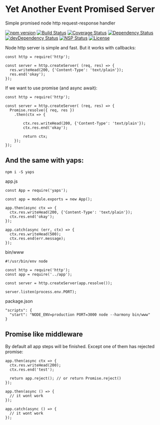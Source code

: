 # Yet Another Event Promised Server


Simple promised node http request-response handler

[![npm version](https://badge.fury.io/js/yeps.svg)](https://badge.fury.io/js/yeps)
[![Build Status](https://travis-ci.org/evheniy/yeps.svg?branch=master)](https://travis-ci.org/evheniy/yeps)
[![Coverage Status](https://coveralls.io/repos/github/evheniy/yeps/badge.svg?branch=master)](https://coveralls.io/github/evheniy/yeps?branch=master)
[![Dependency Status](https://david-dm.org/evheniy/yeps.svg)](https://david-dm.org/evheniy/yeps)
[![devDependency Status](https://david-dm.org/evheniy/yeps/dev-status.svg)](https://david-dm.org/evheniy/yeps#info=devDependencies)
[![NSP Status](https://img.shields.io/badge/NSP%20status-no%20vulnerabilities-green.svg)](https://travis-ci.org/evheniy/yeps)
[![License](https://img.shields.io/npm/l/yeps.svg?style=flat-square)](https://raw.githubusercontent.com/evheniy/yeps/master/LICENSE)

Node http server is simple and fast. But it works with callbacks:

    const http = require('http');
    
    const server = http.createServer( (req, res) => {
      res.writeHead(200, {'Content-Type': 'text/plain'});
      res.end('okay');
    });

If we want to use promise (and async await):

    const http = require('http');
        
    const server = http.createServer( (req, res) => {
      Promise.resolve({ req, res })
        .then(ctx => {
          
            ctx.res.writeHead(200, {'Content-Type': 'text/plain'});
            ctx.res.end('okay');
          
            return ctx;
        });
    });
    
## And the same with yaps:

    npm i -S yaps

app.js

    const App = require('yaps');
    
    const app = module.exports = new App();
    
    app.then(async ctx => {
      ctx.res.writeHead(200, {'Content-Type': 'text/plain'});
      ctx.res.end('okay');
    });
    
    app.catch(async (err, ctx) => {
      ctx.res.writeHead(500);
      ctx.res.end(err.message);
    });

bin/www

    #!/usr/bin/env node
    
    const http = require('http');
    const app = require('../app');

    const server = http.createServer(app.resolve());
    
    server.listen(process.env.PORT);
    
package.json

    "scripts": {
      "start": "NODE_ENV=production PORT=3000 node --harmony bin/www"
    }
    
## Promise like middleware

By default all app steps will be finished. Except one of them has rejected promise:

    app.then(async ctx => {
      ctx.res.writeHead(200);
      ctx.res.end('test');
      
      return app.reject(); // or return Promise.reject()
    });
    
    app.then(async () => {
      // it wont work
    });
    
    app.catch(async () => {
      // it wont work
    });